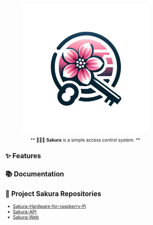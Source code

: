 <div align="center">
<img src="./Assets/icon.png" alt="Sakura logo" width="400"/>

** 🔑🌸🔑 **Sakura** is a simple access control system. **

</div>

## ✨ Features

## 📚 Documentation

## 🌸 Project Sakura Repositories
- [Sakura-Hardware-for-raspberry-Pi](https://github.com/niwaniwa/Sakura-Hardware)
- [Sakura-API](https://github.com/niwaniwa/Sakura-API)
- [Sakura-Web](https://github.com/niwaniwa/Sakura-Web)